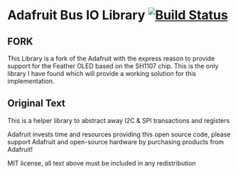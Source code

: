 # Adafruit Bus IO Library [![Build Status](https://github.com/adafruit/Adafruit_BusIO/workflows/Arduino%20Library%20CI/badge.svg)](https://github.com/adafruit/Adafruit_BusIO/actions)

## FORK

This Library is a fork of the Adafruit with the express reason to provide support for the Feather OLED based on the SH1107 chip. This is the
only library I have found which will provide a working solution for this implementation.

## Original Text

This is a helper library to abstract away I2C & SPI transactions and registers

Adafruit invests time and resources providing this open source code, please support Adafruit and open-source hardware by purchasing products from Adafruit!

MIT license, all text above must be included in any redistribution
